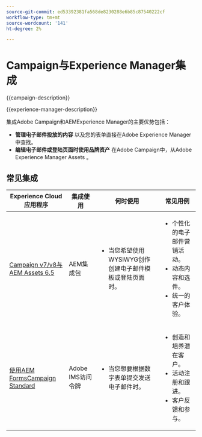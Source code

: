 ```yaml
---
source-git-commit: ed53392381fa568de8230288e6b85c87540222cf
workflow-type: tm+mt
source-wordcount: '141'
ht-degree: 2%

---
```



# Campaign与Experience Manager集成

{{campaign-description}}

{{experience-manager-description}}

集成Adobe Campaign和AEMExperience Manager的主要优势包括：

+ **管理电子邮件投放的内容** 以及您的表单直接在Adobe Experience Manager中查找。
+ **编辑电子邮件或登陆页面时使用品牌资产** 在Adobe Campaign中，从Adobe Experience Manager Assets 。

## 常见集成

<table>
    <thead>
        <tr>
            <th>Experience Cloud应用程序</th>
            <th>集成使用</th>
            <th>何时使用</th>
            <th>常见用例</th>
        </tr>
    </thead>
    <tbody>
        <tr>
            <td><a href="https://experienceleague.adobe.com/docs/campaign-learn/integrate-with-experience-manager/overview.html" target="_blank" rel="noreferrer">Campaign v7/v8与AEM Assets 6.5</a></td>
            <td>AEM集成包</td>
            <td>
                <ul>
                    <li>当您希望使用WYSIWYG创作创建电子邮件模板或登陆页面时。</li>
                </ul>
            </td>
            <td>
              <ul>
                <li>个性化的电子邮件营销活动。</li>
                <li>动态内容和选件。</li>
                <li>统一的客户体验。</li>
              </ul>
            </td>
        </tr>      
        <tr>
            <td><a href="https://experienceleague.adobe.com/docs/experience-manager-learn/forms/aem-forms-with-adobe-campaign/aem-forms-with-campaign-standard-getting-started-tutorial.html" target="_blank" rel="noreferrer">使用AEM FormsCampaign Standard</a></td>
            <td>Adobe IMS访问令牌</td>
            <td>
                <ul>
                    <li>当您想要根据数字表单提交发送电子邮件时。</li>
                </ul>
            </td>
            <td>
              <ul>
                <li>创造和培养潜在客户。</li>
                <li>活动注册和跟进。</li>
                <li>客户反馈和参与。</li>
              </ul>
            </td>
        </tr>              
    </tbody>          
</table>
